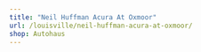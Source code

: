 ```yaml
---
title: "Neil Huffman Acura At Oxmoor"
url: /louisville/neil-huffman-acura-at-oxmoor/
shop: Autohaus
---
```

